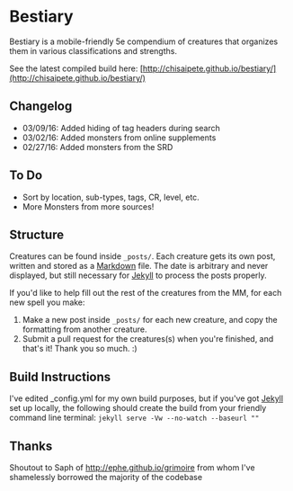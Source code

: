# Bestiary

Bestiary is a mobile-friendly 5e compendium of creatures that organizes them in various classifications and strengths.

See the latest compiled build here: [http://chisaipete.github.io/bestiary/](http://chisaipete.github.io/bestiary/)

## Changelog
* 03/09/16: Added hiding of tag headers during search
* 03/02/16: Added monsters from online supplements
* 02/27/16: Added monsters from the SRD

## To Do
* Sort by location, sub-types, tags, CR, level, etc.
* More Monsters from more sources!

## Structure
Creatures can be found inside `_posts/`. Each creature gets its own post, written and stored as a [Markdown](http://daringfireball.net/projects/markdown/basics) file. The date is arbitrary and never displayed, but still necessary for [Jekyll](http://jekyllrb.com) to process the posts properly.

If you'd like to help fill out the rest of the creatures from the MM, for each new spell you make:

1. Make a new post inside `_posts/` for each new creature, and copy the formatting from another creature.
2. Submit a pull request for the creatures(s) when you're finished, and that's it! Thank you so much. :)

## Build Instructions
I've edited _config.yml for my own build purposes, but if you've got [Jekyll](http://jekyllrb.com) set up locally, the following should create the build from your friendly command line terminal:
`jekyll serve -Vw --no-watch --baseurl ""`

## Thanks

Shoutout to Saph of http://ephe.github.io/grimoire from whom I've shamelessly borrowed the majority of the codebase
